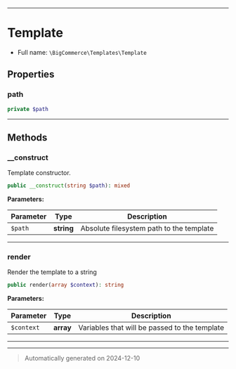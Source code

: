 ***

# Template





* Full name: `\BigCommerce\Templates\Template`



## Properties


### path



```php
private $path
```






***

## Methods


### __construct

Template constructor.

```php
public __construct(string $path): mixed
```








**Parameters:**

| Parameter | Type | Description |
|-----------|------|-------------|
| `$path` | **string** | Absolute filesystem path to the template |





***

### render

Render the template to a string

```php
public render(array $context): string
```








**Parameters:**

| Parameter | Type | Description |
|-----------|------|-------------|
| `$context` | **array** | Variables that will be passed to the template |





***


***
> Automatically generated on 2024-12-10
